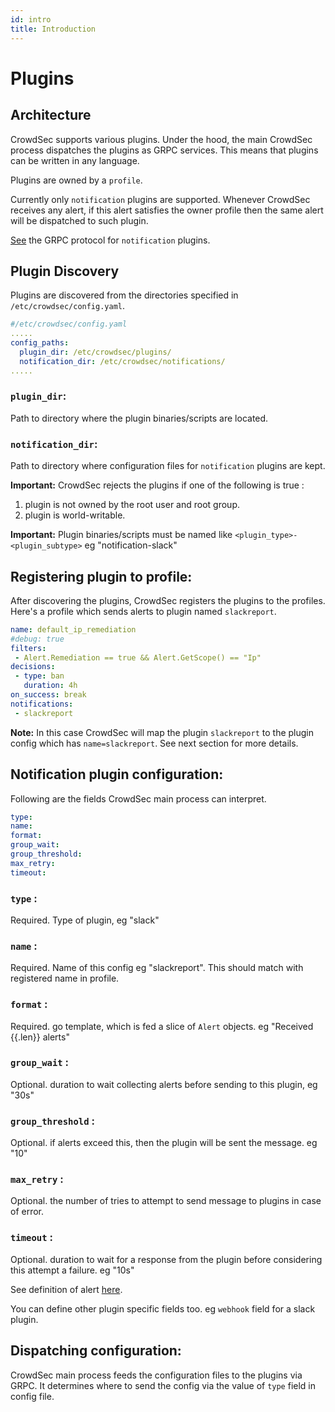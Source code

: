 ```yaml
---
id: intro
title: Introduction
---
```


# Plugins

## Architecture

CrowdSec supports various plugins. Under the hood, the main CrowdSec process dispatches the plugins as GRPC services. This means that plugins can be written in any language.

Plugins are owned by a `profile`. 

Currently only `notification` plugins are supported. Whenever CrowdSec receives any alert, if this alert satisfies the owner profile then the same alert will be dispatched to such plugin.

[See](https://github.com/crowdsecurity/crowdsec/blob/plugins/pkg/protobufs/notifier.proto) the GRPC protocol for `notification` plugins.

## Plugin Discovery

Plugins are discovered from the directories specified in `/etc/crowdsec/config.yaml`. 

```yaml
#/etc/crowdsec/config.yaml
.....
config_paths:
  plugin_dir: /etc/crowdsec/plugins/
  notification_dir: /etc/crowdsec/notifications/
.....
```


### `plugin_dir`: 

Path to directory where the plugin binaries/scripts are located. 

### `notification_dir`:

Path to directory where configuration files for `notification` plugins are kept.


**Important:** CrowdSec rejects the plugins if one of the following is true :
1. plugin is not owned by the root user and root group.
2. plugin is world-writable. 

**Important:** Plugin binaries/scripts must be named like `<plugin_type>-<plugin_subtype>` eg "notification-slack"

## Registering plugin to profile: 

After discovering the plugins, CrowdSec registers the plugins to the profiles. Here's a profile which sends alerts to plugin named `slackreport`. 

```yaml
name: default_ip_remediation
#debug: true
filters:
 - Alert.Remediation == true && Alert.GetScope() == "Ip"
decisions:
 - type: ban
   duration: 4h
on_success: break
notifications:
 - slackreport

```

**Note:** In this case CrowdSec will map the plugin `slackreport` to the plugin config which has `name=slackreport`. See next section for more details.

## Notification plugin configuration:

Following are the fields CrowdSec main process can interpret. 
```yaml
type:
name:
format:
group_wait:
group_threshold:
max_retry:
timeout:

```
### `type` : 

Required. Type of plugin, eg "slack"

### `name` : 

Required. Name of this config  eg "slackreport". This should match with registered name in profile.

### `format` :

Required. go template, which is fed a slice of `Alert` objects. eg "Received {{.len}} alerts"

### `group_wait` :

Optional. duration to wait collecting alerts before sending to this plugin, eg "30s"

### `group_threshold` :

Optional. if alerts exceed this, then the plugin will be sent the message. eg "10"

### `max_retry` :

Optional. the number of tries to attempt to send message to plugins in case of error.

### `timeout` :

Optional. duration to wait for a response from the plugin before considering this attempt a failure. eg "10s"


See  definition of alert [here](https://pkg.go.dev/github.com/crowdsecurity/crowdsec@master/pkg/models#Alert).

You can define other plugin specific fields too. eg `webhook` field for a slack plugin. 

## Dispatching configuration: 

CrowdSec main process feeds the configuration files to the plugins via GRPC. It determines where to send the config via the value of `type`  field in config file.
